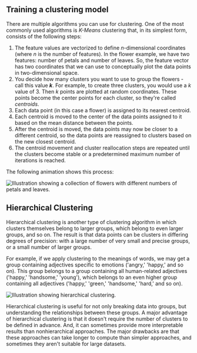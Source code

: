 ## Training a clustering model

There are multiple algorithms you can use for clustering. One of the most commonly used algorithms is *K-Means* clustering that, in its simplest form, consists of the following steps:

1. The feature values are vectorized to define *n*-dimensional coordinates (where *n* is the number of features). In the flower example, we have two features: number of petals and number of leaves. So, the feature vector has two coordinates that we can use to conceptually plot the data points in two-dimensional space.
2. You decide how many clusters you want to use to group the flowers - call this value ***k***. For example, to create three clusters, you would use a *k* value of 3. Then *k* points are plotted at random coordinates. These points become the center points for each cluster, so they're called *centroids*.
3. Each data point (in this case a flower) is assigned to its nearest centroid.
4. Each centroid is moved to the center of the data points assigned to it based on the mean distance between the points.
5. After the centroid is moved, the data points may now be closer to a different centroid, so the data points are reassigned to clusters based on the new closest centroid.
6. The centroid movement and cluster reallocation steps are repeated until the clusters become stable or a predetermined maximum number of iterations is reached.

The following animation shows this process:

![Illustration showing a collection of flowers with different numbers of petals and leaves.](../media/k-means.gif)

## Hierarchical Clustering

Hierarchical clustering is another type of clustering algorithm in which clusters themselves belong to larger groups, which belong to even larger groups, and so on. The result is that data points can be clusters in differing degrees of precision: with a large number of very small and precise groups, or a small number of larger groups.

For example, if we apply clustering to the meanings of words, we may get a group containing adjectives specific to emotions ('angry,' 'happy,' and so on). This group belongs to a group containing all human-related adjectives ('happy,' 'handsome,' 'young'), which belongs to an even higher group containing all adjectives ('happy,' 'green,' 'handsome,' 'hard,' and so on).

![Illustration showing hierarchical clustering.](../media/4-hierarchical-clustering.png)

Hierarchical clustering is useful for not only breaking data into groups, but understanding the relationships between these groups. A major advantage of hierarchical clustering is that it doesn't require the number of clusters to be defined in advance. And, it can sometimes provide more interpretable results than nonhierarchical approaches. The major drawbacks are that these approaches can take longer to compute than simpler approaches, and sometimes they aren't suitable for large datasets.
